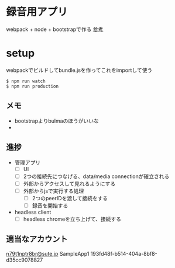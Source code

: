 # 録音用アプリ
webpack + node + bootstrapで作る
[参考](http://wannabe-jellyfish.hatenablog.com/entry/2016/03/06/034101)

# setup
webpackでビルドしてbundle.jsを作ってこれをimportして使う
```
$ npm run watch
$ npm run production
```

## メモ
- bootstrapよりbulmaのほうがいいな
- 

## 進捗
- 管理アプリ
  - [ ] UI
  - [ ] 2つの接続先につなげる、data/media connectionが確立される
  - [ ] 外部からアクセスして見れるようにする
  - [ ] 外部からjsで実行する処理
    - [ ] 2つのpeerIDを渡して接続をする
    - [ ] 録音を開始する
- headless client
  - [ ] headless chromeを立ち上げて、接続する

## 適当なアカウント
n79t1nptr8br@sute.jp
SampleApp1
193fd48f-b514-404a-8bf8-d35cc9078827
